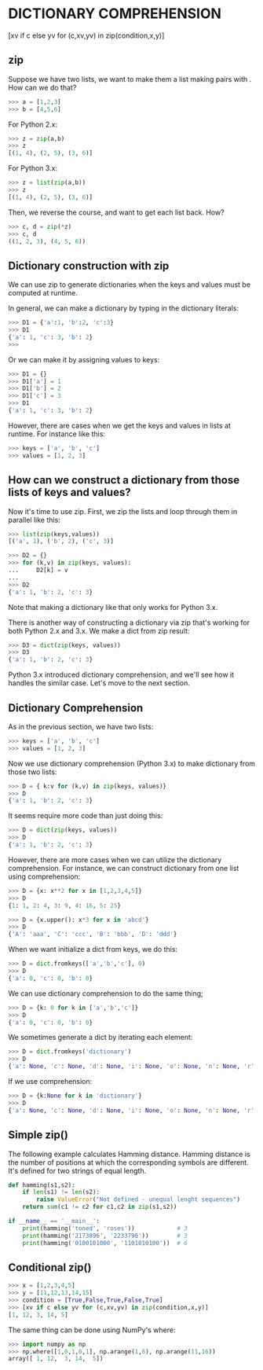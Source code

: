 # DICTIONARY COMPREHENSION

\[xv if c else yv for \(c,xv,yv\) in zip\(condition,x,y\)\]

## zip

Suppose we have two lists, we want to make them a list making pairs with . How can we do that?

```python
>>> a = [1,2,3]
>>> b = [4,5,6]
```

For Python 2.x:

```python
>>> z = zip(a,b)
>>> z
[(1, 4), (2, 5), (3, 6)]
```

For Python 3.x:

```python
>>> z = list(zip(a,b))
>>> z
[(1, 4), (2, 5), (3, 6)]
```

Then, we reverse the course, and want to get each list back. How?

```python
>>> c, d = zip(*z)
>>> c, d
((1, 2, 3), (4, 5, 6))
```

## Dictionary construction with zip

We can use zip to generate dictionaries when the keys and values must be computed at runtime.

In general, we can make a dictionary by typing in the dictionary literals:

```python
>>> D1 = {'a':1, 'b':2, 'c':3}
>>> D1
{'a': 1, 'c': 3, 'b': 2}
>>>
```

Or we can make it by assigning values to keys:

```python
>>> D1 = {}
>>> D1['a'] = 1
>>> D1['b'] = 2
>>> D1['c'] = 3
>>> D1
{'a': 1, 'c': 3, 'b': 2}
```

However, there are cases when we get the keys and values in lists at runtime. For instance like this:

```python
>>> keys = ['a', 'b', 'c']
>>> values = [1, 2, 3]
```

## How can we construct a dictionary from those lists of keys and values?

Now it's time to use zip. First, we zip the lists and loop through them in parallel like this:

```python
>>> list(zip(keys,values))
[('a', 1), ('b', 2), ('c', 3)]

>>> D2 = {}
>>> for (k,v) in zip(keys, values):
...     D2[k] = v
... 
>>> D2
{'a': 1, 'b': 2, 'c': 3}
```

Note that making a dictionary like that only works for Python 3.x.

There is another way of constructing a dictionary via zip that's working for both Python 2.x and 3.x. We make a dict from zip result:

```python
>>> D3 = dict(zip(keys, values))
>>> D3
{'a': 1, 'b': 2, 'c': 3}
```

Python 3.x introduced dictionary comprehension, and we'll see how it handles the similar case. Let's move to the next section.

## Dictionary Comprehension

As in the previous section, we have two lists:

```python
>>> keys = ['a', 'b', 'c']
>>> values = [1, 2, 3]
```

Now we use dictionary comprehension \(Python 3.x\) to make dictionary from those two lists:

```python
>>> D = { k:v for (k,v) in zip(keys, values)}
>>> D
{'a': 1, 'b': 2, 'c': 3}
```

It seems require more code than just doing this:

```python
>>> D = dict(zip(keys, values))
>>> D
{'a': 1, 'b': 2, 'c': 3}
```

However, there are more cases when we can utilize the dictionary comprehension. For instance, we can construct dictionary from one list using comprehension:

```python
>>> D = {x: x**2 for x in [1,2,3,4,5]}
>>> D
{1: 1, 2: 4, 3: 9, 4: 16, 5: 25}

>>> D = {x.upper(): x*3 for x in 'abcd'}
>>> D
{'A': 'aaa', 'C': 'ccc', 'B': 'bbb', 'D': 'ddd'}
```

When we want initialize a dict from keys, we do this:

```python
>>> D = dict.fromkeys(['a','b','c'], 0)
>>> D
{'a': 0, 'c': 0, 'b': 0}
```

We can use dictionary comprehension to do the same thing;

```python
>>> D = {k: 0 for k in ['a','b','c']}
>>> D
{'a': 0, 'c': 0, 'b': 0}
```

We sometimes generate a dict by iterating each element:

```python
>>> D = dict.fromkeys('dictionary')
>>> D
{'a': None, 'c': None, 'd': None, 'i': None, 'o': None, 'n': None, 'r': None, 't': None, 'y': None}
```

If we use comprehension:

```python
>>> D = {k:None for k in 'dictionary'}
>>> D
{'a': None, 'c': None, 'd': None, 'i': None, 'o': None, 'n': None, 'r': None, 't': None, 'y': None}
```

## Simple zip\(\)

The following example calculates Hamming distance. Hamming distance is the number of positions at which the corresponding symbols are different. It's defined for two strings of equal length.

```python
def hamming(s1,s2):
    if len(s1) != len(s2):
        raise ValueError("Not defined - unequal lenght sequences")
    return sum(c1 != c2 for c1,c2 in zip(s1,s2))

if __name__ == '__main__':
    print(hamming('toned', 'roses'))            # 3
    print(hamming('2173896', '2233796'))        # 3
    print(hamming('0100101000', '1101010100'))  # 6
```

## Conditional zip\(\)

```python
>>> x = [1,2,3,4,5]
>>> y = [11,12,13,14,15]
>>> condition = [True,False,True,False,True]
>>> [xv if c else yv for (c,xv,yv) in zip(condition,x,y)]
[1, 12, 3, 14, 5]
```

The same thing can be done using NumPy's where:

```python
>>> import numpy as np
>>> np.where([1,0,1,0,1], np.arange(1,6), np.arange(11,16))
array([ 1, 12,  3, 14,  5])
```


